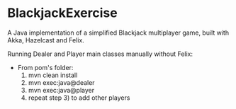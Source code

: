 # BlackjackExercise
A Java implementation of a simplified Blackjack multiplayer game, built with Akka, Hazelcast and Felix.

Running Dealer and Player main classes manually without Felix:
- From pom's folder:
  1) mvn clean install <br />
  2) mvn exec:java@dealer <br />
  3) mvn exec:java@player <br />
  4) repeat step 3) to add other players <br />
